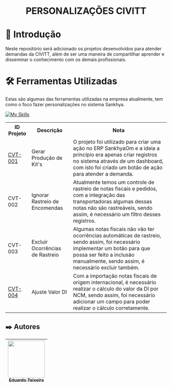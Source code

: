 

<div align="center"><h1>PERSONALIZAÇÕES CIVITT</h1>
</div>

# 📖 Introdução

Neste repositório será adicionado os projetos desenvolvidos para atender demandas da CIVITT, além de ser uma maneira de compartilhar aprender e disseminar o conhecimento com os demais profissionais. 


# 🛠 Ferramentas Utilizadas
Estas são algumas das ferramentas utilizadas na empresa atualmente, tem como o foco fazer personalizações no sistema Sankhya. 

[![My Skills](https://skillicons.dev/icons?i=java,js,eclipse,git,gitlab)](https://skillicons.dev)


<table>
<tr>
  <th>ID Projeto</th>
  <th>Descrição</th>
  <th>Nota</th>
</tr>
<tr>
  <td><a href="https://github.com/EDUARDO-TEIXEIRA/Personalizacao-CIVITT/blob/main/Opera%C3%A7%C3%B5es/GerarProdu%C3%A7%C3%A3oKits.js">CVT-001</a></td>
  <td>Gerar Produção de Kit's</td>
  <td>O projeto foi utilizado para criar uma ação no ERP SankhyaOm e a ideia a princípio era apenas criar registros no sistema através de um dashboard, com isto foi criado um botão de ação para atender a demanda.</td>
<tr>
  <td>CVT-002</td>
  <td>Ignorar Rastreio de Encomendas</td>
  <td>Atualmente temos um controle de rastreio de notas fiscais e pedidos, com a integração das transportadoras algumas dessas notas não são rastreáveis, sendo assim, é necessário um filtro desses registros. 
</tr>

<tr>
  <td>CVT-003</td>
  <td>Excluir Ocorrências de Rastreio</td>
  <td>Algumas notas fiscais não vão ter ocorrências automáticas de rastreio, sendo assim, foi necessário implementar um botão para que possa ser feito a inclusão manualmente, sendo assim, é necessário excluir também. 
</tr>
<tr>
  <td><a href="https://github.com/EDUARDO-TEIXEIRA/Personalizacao-CIVITT/blob/main/Cont%C3%A1bil-Fiscal/AjusteValorDI.js">CVT-004</a></td>
  <td>Ajuste Valor DI</td>
  <td>Com a importação notas fiscais de origem internacional, é necessário realizar o cálculo do valor da DI por NCM, sendo assim, foi necessário adicionar um campo para poder realizar o cálculo corretamente.</td>
</tr>

</table>

## ✒️ Autores
| [<img src="https://avatars.githubusercontent.com/u/34588048?v=4" width=115><br><sub>Eduardo Teixeira</sub>](https://github.com/eduardo-teixeira) 
| :---: 

